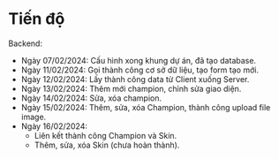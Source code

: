 # Tiến độ
 Backend:
- Ngày 07/02/2024: Cấu hình xong khung dự án, đã tạo database.
- Ngày 11/02/2024: Gọi thành công cơ sở dữ liệu, tạo form tạo mới.
- Ngày 12/02/2024: Lấy thành công data từ Client xuống Server.
- Ngày 13/02/2024: Thêm mới champion, chỉnh sửa giao diện.
- Ngày 14/02/2024: Sửa, xóa champion.
- Ngày 15/02/2024: Thêm, sửa, xóa Champion, thành công upload file image.
- Ngày 16/02/2024:
  + Liên kết thành công Champion và Skin.
  + Thêm, sửa, xóa Skin (chưa hoàn thành).
